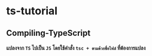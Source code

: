 # ts-tutorial

## Compiling-TypeScript

#### แปลงจาก `TS` ไปเป็น `JS` โดยใช้คำสั่ง `tsc + ตามด้วยชื่อไฟล์` ที่ต้องการแปลง
